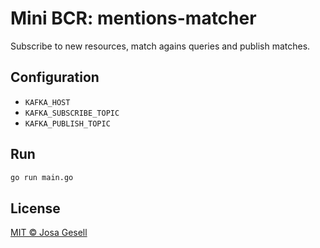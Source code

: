 # Mini BCR: mentions-matcher

Subscribe to new resources, match agains queries and publish matches.

## Configuration

- `KAFKA_HOST`
- `KAFKA_SUBSCRIBE_TOPIC`
- `KAFKA_PUBLISH_TOPIC`

## Run

```sh
go run main.go
```

## License

[MIT © Josa Gesell](../LICENSE)

